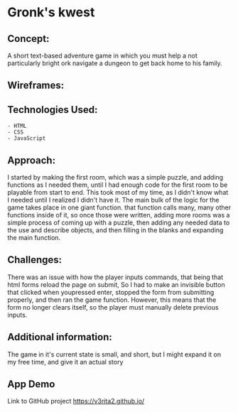 # Gronk's kwest
## Concept: 
A short text-based adventure game in which you must help a not particularly bright ork navigate a dungeon to get back home to his family.
## Wireframes:
## Technologies Used:
    - HTML
    - CSS 
    - JavaScript
## Approach: 
I started by making the first room, which was a simple puzzle, and adding functions as I needed them, until I had enough code for the first room to be playable from start to end.
This took most of my time, as I didn't know what I needed until I realized I didn't have it. The main bulk of the logic for the game takes place in one giant function.
that function calls many, many other functions inside of it, so once those were written, adding more rooms was a simple process of coming up with a puzzle,
then adding any needed data to the use and describe objects, and then filling in the blanks and expanding the main function.
## Challenges: 
There was an issue with how the player inputs commands, that being that html forms reload the page on submit, So I had to make an invisible button
that clicked when youpressed enter, stopped the form from submitting properly, and then ran the game function.
However, this means that the form no longer clears itself, so the player must manually delete previous inputs.
## Additional information:
The game in it's current state is small, and short, but I might expand it on my free time, and give it an actual story
## App Demo 
Link to GitHub project https://v3rita2.github.io/

